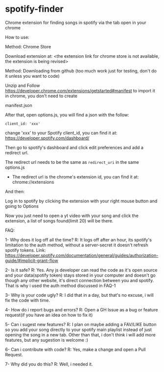 # spotify-finder
Chrome extension for finding songs in spotify via the tab open in your chrome

How to use:

Method: Chrome Store

  Download extension at: <the extension link for chrome store is not available, the extension is being revised>

Method: Downloading from github (too much work just for testing, don't do it unless you want to code)

  Unzip and Follow https://developer.chrome.com/extensions/getstarted#manifest to import it in chrome, you don't need to create 

  manifest.json

  After that, open options.js, you will find a json with the follow:

  ` client_id: 'xxx' `

  change 'xxx' to your Spotify client_id, you can find it at: https://developer.spotify.com/dashboard/

  Then go to spotify's dashboard and click edit preferences and add a redirect url.

  The redirect url needs to be the same as `redirect_uri` in the same options.js

  * The redirect url is the chrome's extension id, you can find it at: chrome://extensions

And then:

  Log in to spotify by clicking the extension with your right mouse button and going to Options

  Now you just need to open a yt video with your song and click the extension, a list of songs found(limit 20) will be there.



FAQ: 

1- Why does it log off all the time?
  R: It logs off after an hour, its spotify's limitation to the auth method, without a server-secret it doesn't refresh spotify tokens. Link: https://developer.spotify.com/documentation/general/guides/authorization-guide/#implicit-grant-flow

2- Is it safe?
  R: Yes. Any js developer can read the code as it's open source and your data(spotify token) stays stored in your computer and doesn't go though any other website, it's direct connection between you and spotify. That is why i used the auth method discussed in FAQ-1
  
3- Why is your code ugly?
  R: I did that in a day, but that's no excuse, i will fix the code with time.
  
4- How do i report bugs and errors?
  R: Open a GH Issue as a bug or feature request(if you have an idea on how to fix it)
  
5- Can i sugest new features?
  R: I plan on maybe adding a FAV/LIKE button so you add your song directly to your spotify main playlist instead of just opening the song in a new tab. Other than that, i don't think i will add more features, but any sugestion is welcome :)
  
6- Can i contribute with code?
  R: Yes, make a change and open a Pull Request.

7- Why did you do this?
  R: Well, i needed it.
